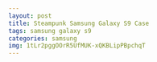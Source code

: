 ```yaml
---
layout: post
title: Steampunk Samsung Galaxy S9 Case
tags: samsung galaxy s9
categories: samsung
img: 1tLr2pggOOrR5UfMUK-xQKBLipPBpchqT
---
```


